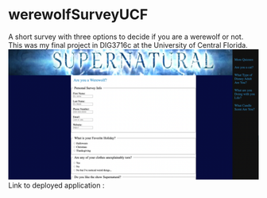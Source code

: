 # werewolfSurveyUCF
A short survey with three options to decide if you are a werewolf or not. This was my final project in DIG3716c at the University of Central Florida.  
<img src="./img/screenshot.png">
Link to deployed application : 